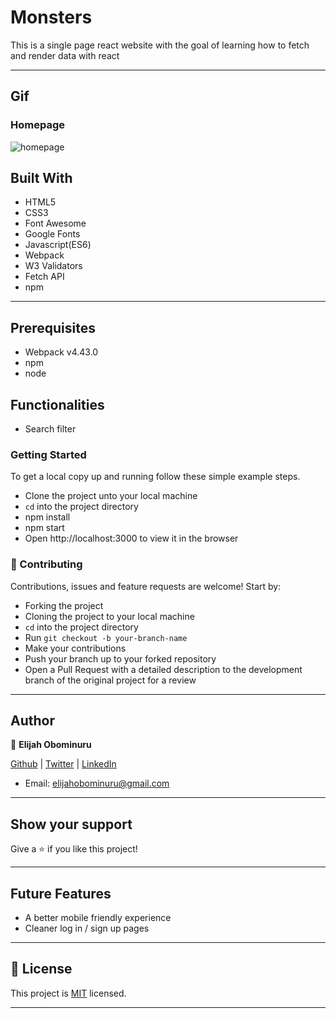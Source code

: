 ﻿# Monsters

This is a single page react website with the goal of learning how to fetch and render data with react

---

## Gif

### Homepage

![homepage](https://res.cloudinary.com/elijjaaahhhh/image/upload/v1597454486/ezgif.com-crop_dulcjn.gif)

## Built With

- HTML5
- CSS3
- Font Awesome
- Google Fonts
- Javascript(ES6)
- Webpack
- W3 Validators
- Fetch API
- npm
---

## Prerequisites

- Webpack v4.43.0
- npm
- node

## Functionalities

- Search filter

### Getting Started

To get a local copy up and running follow these simple example steps.

- Clone the project unto your local machine
- `cd` into the project directory
- npm install
- npm start
- Open http://localhost:3000 to view it in the browser

### 🤝 Contributing

Contributions, issues and feature requests are welcome! Start by:

- Forking the project
- Cloning the project to your local machine
- `cd` into the project directory
- Run `git checkout -b your-branch-name`
- Make your contributions
- Push your branch up to your forked repository
- Open a Pull Request with a detailed description to the development branch of the original project for a review

---

## Author

👤 **Elijah Obominuru**

[Github](https://github.com/Elijahscriptdev) | [Twitter](https://twitter.com/ElijahObominuru) | [LinkedIn](https://www.linkedin.com/in/elijah-obominuru-0b730b143/)
- Email: elijahobominuru@gmail.com

---

## Show your support

Give a ⭐️ if you like this project!

---

## Future Features

- A better mobile friendly experience
- Cleaner log in / sign up pages

---

## 📝 License

This project is [MIT](lic.url) licensed.

---

